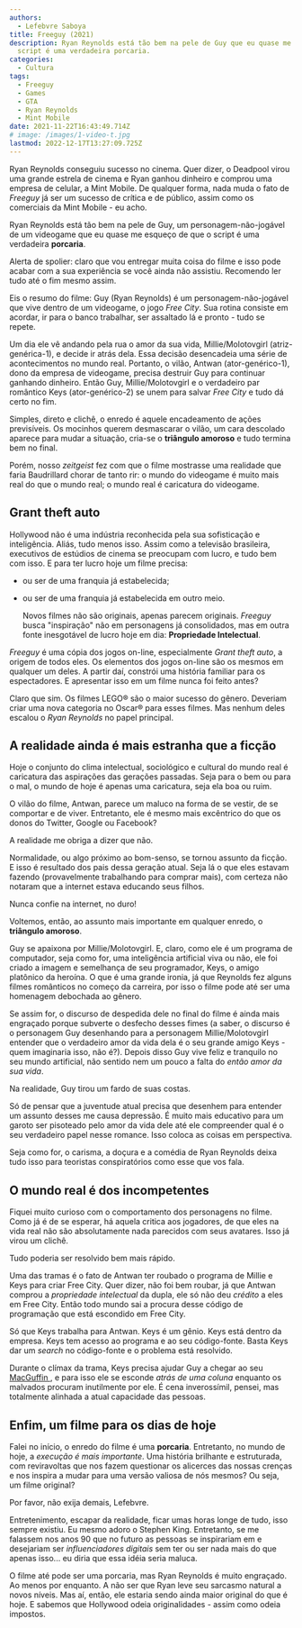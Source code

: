 ```yaml
---
authors:
  - Lefebvre Saboya
title: Freeguy (2021)
description: Ryan Reynolds está tão bem na pele de Guy que eu quase me esqueço de que o
  script é uma verdadeira porcaria.
categories:
  - Cultura
tags:
  - Freeguy
  - Games
  - GTA
  - Ryan Reynolds
  - Mint Mobile
date: 2021-11-22T16:43:49.714Z
# image: /images/1-video-t.jpg
lastmod: 2022-12-17T13:27:09.725Z
---
```


Ryan Reynolds conseguiu sucesso no cinema. Quer dizer, o Deadpool virou uma grande estrela de cinema e Ryan ganhou dinheiro e comprou uma empresa de celular, a Mint Mobile. De qualquer forma, nada muda o fato de *Freeguy* já ser um sucesso de crítica e de público, assim como os comerciais da Mint Mobile - eu acho. 

Ryan Reynolds está tão bem na pele de Guy, um personagem-não-jogável de um videogame que eu quase me esqueço de que o script é uma verdadeira **porcaria**.

Alerta de spolier: claro que vou entregar muita coisa do filme e isso pode acabar com a sua experiência se você ainda não assistiu. Recomendo ler tudo até o fim mesmo assim. 

Eis o resumo do filme: Guy (Ryan Reynolds) é um personagem-não-jogável que vive dentro de um videogame, o jogo *Free City*. Sua rotina consiste em acordar, ir para o banco trabalhar, ser assaltado lá e pronto - tudo se repete. 

Um dia ele vê andando pela rua o amor da sua vida, Millie/Molotovgirl (atriz-genérica-1), e decide ir atrás dela. Essa decisão desencadeia uma série de acontecimentos no mundo real. Portanto, o vilão, Antwan (ator-genérico-1), dono da empresa de videogame, precisa destruir Guy para continuar ganhando dinheiro. Então Guy,  Millie/Molotovgirl e o verdadeiro par romântico Keys (ator-genérico-2) se unem para salvar *Free City* e tudo dá certo no fim.

Simples, direto e clichê, o enredo é aquele encadeamento de ações previsíveis. Os mocinhos querem desmascarar o vilão, um cara descolado aparece para mudar a situação, cria-se o **triângulo amoroso** e tudo termina bem no final.

Porém, nosso *zeitgeist* fez com que o filme mostrasse uma realidade que faria Baudrillard chorar de tanto rir: o mundo do videogame é muito mais real do que o mundo real; o mundo real é caricatura do videogame.

## Grant theft auto

Hollywood não é uma indústria reconhecida pela sua sofisticação e inteligência. Aliás, tudo menos isso. Assim como a televisão brasileira, executivos de estúdios de cinema se preocupam com lucro, e tudo bem com isso. E para ter lucro hoje um filme precisa:

- ou ser de uma franquia já estabelecida;

- ou ser de uma franquia já estabelecida em outro meio.
  
  Novos filmes não são originais, apenas parecem originais. *Freeguy* busca "inspiração" não em personagens já consolidados, mas em outra fonte inesgotável de lucro hoje em dia: **Propriedade Intelectual**.

*Freeguy* é uma cópia dos jogos on-line, especialmente *Grant theft auto*, a origem de todos eles. Os elementos dos jogos on-line são os mesmos em qualquer um deles. A partir daí, constrói uma história familiar para os espectadores. E apresentar isso em um filme nunca foi feito antes?

Claro que sim. Os filmes LEGO® são o maior sucesso do gênero. Deveriam criar uma nova categoria no Oscar® para esses filmes. Mas nenhum deles escalou o *Ryan Reynolds* no papel principal.

## A realidade ainda é mais estranha que a ficção

Hoje o conjunto do clima intelectual, sociológico e cultural do mundo real é caricatura das aspirações das gerações passadas. Seja para o bem ou para o mal, o mundo de hoje é apenas uma caricatura, seja ela boa ou ruim.

O vilão do filme, Antwan, parece um maluco na forma de se vestir, de se comportar e de viver. Entretanto, ele é mesmo mais excêntrico do que os donos do Twitter, Google ou Facebook?

A realidade me obriga a dizer que não.

Normalidade, ou algo próximo ao bom-senso, se tornou assunto da ficção. E isso é resultado dos pais dessa geração atual. Seja lá o que eles estavam fazendo (provavelmente trabalhando para comprar mais), com certeza não notaram que a internet estava educando seus filhos.

Nunca confie na internet, no duro!

Voltemos, então, ao assunto mais importante em qualquer enredo, o **triângulo amoroso**. 

Guy se apaixona por Millie/Molotovgirl. E, claro, como ele é um programa de computador, seja como for, uma inteligência artificial viva ou não, ele foi criado a imagem e semelhança de seu programador,  Keys, o amigo platônico da heroína. O que é uma grande ironia, já que Reynolds fez alguns filmes românticos no começo da carreira, por isso o filme pode até ser uma homenagem debochada ao gênero. 

Se assim for, o discurso de despedida dele no final do filme é ainda mais engraçado porque subverte o desfecho desses fimes (a saber, o discurso é o personagem Guy desenhando para a personagem Millie/Molotovgirl entender que o verdadeiro amor da vida dela é o seu grande amigo Keys - quem imaginaria isso, não é?). Depois disso Guy vive feliz e tranquilo no seu mundo artificial, não sentido nem um pouco a falta do *então amor da sua vida*. 

Na realidade, Guy tirou um fardo de suas costas.

Só de pensar que a juventude atual precisa que desenhem para entender um assunto desses me causa depressão. É muito mais educativo para um garoto ser pisoteado pelo amor da vida dele até ele compreender qual é o seu verdadeiro papel nesse romance. Isso coloca as coisas em perspectiva. 

Seja como for, o carisma, a doçura e a comédia de Ryan Reynolds deixa tudo isso para teoristas conspiratórios como esse que vos fala.

## O mundo real é dos incompetentes

Fiquei muito curioso com o comportamento dos personagens no filme. Como já é de se esperar, há aquela critica aos jogadores, de que eles na vida real não são absolutamente nada parecidos com seus avatares. Isso já virou um clichê. 

Tudo poderia ser resolvido bem mais rápido.

Uma das tramas é o fato de Antwan ter roubado o programa de Millie e Keys para criar Free City. Quer dizer, não foi bem roubar, já que Antwan comprou a *propriedade intelectual* da dupla, ele só não deu *crédito* a eles em Free City. Então todo mundo sai a procura desse código de programação que está escondido em Free City.

Só que Keys trabalha para Antwan. Keys é um gênio. Keys está dentro da empresa. Keys tem acesso ao programa e ao seu código-fonte. Basta Keys dar um *search* no código-fonte e o problema está resolvido.

Durante o clímax da trama, Keys precisa ajudar Guy a chegar ao seu [MacGuffin ](https://en.wikipedia.org/wiki/MacGuffin), e para isso ele se esconde *atrás de uma coluna* enquanto os malvados procuram inutilmente por ele. É cena inverossímil, pensei, mas totalmente alinhada a atual capacidade das pessoas.

## Enfim, um filme para os dias de hoje

Falei no início, o enredo do filme é uma **porcaria**. Entretanto, no mundo de hoje, a *execução é mais importante*. Uma história brilhante e estruturada, com reviravoltas que nos fazem questionar os alicerces das nossas crenças e nos inspira a mudar para uma versão valiosa de nós mesmos? Ou seja, um filme original?

Por favor, não exija demais, Lefebvre.

Entretenimento, escapar da realidade, ficar umas horas longe de tudo, isso sempre existiu. Eu mesmo adoro o Stephen King. Entretanto, se me falassem nos anos 90 que no futuro as pessoas se inspirariam em e desejariam ser *influenciadores digitais* sem ter ou ser nada mais do que apenas isso... eu diria que essa idéia seria maluca.

O filme até pode ser uma porcaria, mas Ryan Reynolds é muito engraçado. Ao menos por enquanto. A não ser que Ryan leve seu sarcasmo natural a novos níveis. Mas aí, então, ele estaria sendo ainda maior original do que é hoje. E sabemos que Hollywood odeia originalidades - assim como odeia impostos.
